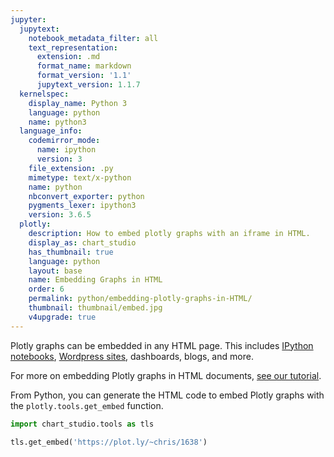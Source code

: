 ```yaml
---
jupyter:
  jupytext:
    notebook_metadata_filter: all
    text_representation:
      extension: .md
      format_name: markdown
      format_version: '1.1'
      jupytext_version: 1.1.7
  kernelspec:
    display_name: Python 3
    language: python
    name: python3
  language_info:
    codemirror_mode:
      name: ipython
      version: 3
    file_extension: .py
    mimetype: text/x-python
    name: python
    nbconvert_exporter: python
    pygments_lexer: ipython3
    version: 3.6.5
  plotly:
    description: How to embed plotly graphs with an iframe in HTML.
    display_as: chart_studio
    has_thumbnail: true
    language: python
    layout: base
    name: Embedding Graphs in HTML
    order: 6
    permalink: python/embedding-plotly-graphs-in-HTML/
    thumbnail: thumbnail/embed.jpg
    v4upgrade: true
---
```


Plotly graphs can be embedded in any HTML page. This includes [IPython notebooks](https://plot.ly/ipython-notebooks/), [Wordpress sites](https://wordpress.org/plugins/wp-plotly), dashboards, blogs, and more.

For more on embedding Plotly graphs in HTML documents, [see our tutorial](https://plot.ly/how-to-embed-plotly-graphs-in-websites).

From Python, you can generate the HTML code to embed Plotly graphs with the `plotly.tools.get_embed` function.


```python
import chart_studio.tools as tls

tls.get_embed('https://plot.ly/~chris/1638')
```

```python

```
